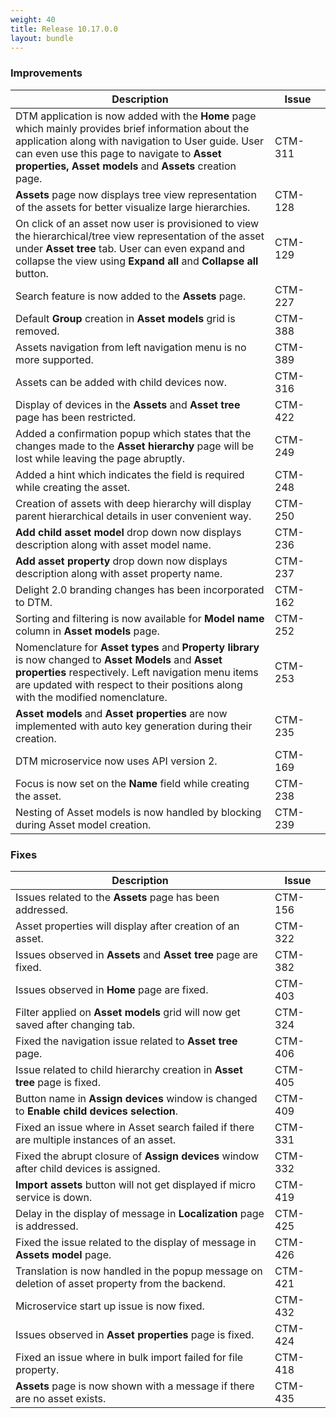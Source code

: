 ```yaml
---
weight: 40
title: Release 10.17.0.0
layout: bundle
---
```


### Improvements

<div><table ><colgroup>
<col style="width: 70%;"><col style="width: 15%;"></colgroup>
<thead><tr>
<th>
Description</th>
<th>
Issue</th>
</tr>
</thead><tbody>

<tr>
<td>DTM application is now added with the <b>Home</b> page which mainly provides brief information about the application along with navigation to User guide. User can even use this page to navigate to <b>Asset properties, Asset models</b> and <b>Assets</b> creation page.</td>
<td>CTM-311</td>
</tr>

<tr>
<td><b>Assets</b> page now displays tree view representation of the assets for better visualize large hierarchies.</td>
<td>CTM-128</td>
</tr>

<tr>
<td>On click of an asset now user is provisioned to view the hierarchical/tree view representation of the asset under <b>Asset tree</b> tab. User can even expand and collapse the view using <b>Expand all</b> and <b>Collapse all</b> button.</td>
<td>CTM-129</td>
</tr>

<tr>
<td>Search feature is now added to the <b>Assets</b> page.</td>
<td>CTM-227</td>
</tr>

<tr>
<td>Default <b>Group</b> creation in <b>Asset models</b> grid is removed.</td>
<td>CTM-388</td>
</tr

<tr>
<td>Assets navigation from left navigation menu is no more supported.</td>
<td>CTM-389</td>
</tr

<tr>
<td>Assets can be added with child devices now.</td>
<td>CTM-316</td>
</tr>

<tr>
<td>Display of devices in the <b>Assets</b> and <b> Asset tree</b> page has been restricted.</td>
<td>CTM-422</td>
</tr>

<tr>
<td>Added a confirmation popup which states that the changes made to the <b>Asset hierarchy</b> page will be lost while leaving the page abruptly.</td>
<td>CTM-249</td>
</tr>

<tr>
<td>Added a hint which indicates the field is required while creating the asset.</td>
<td>CTM-248</td>
</tr>

<tr>
<td>Creation of assets with deep hierarchy will display parent hierarchical details in user convenient way.</td>
<td>CTM-250</td>
</tr>

<tr>
<td><b>Add child asset model</b> drop down now displays description along with asset model name.</td>
<td>CTM-236</td>
</tr>

<tr>
<td><b>Add asset property</b> drop down now displays description along with asset property name.</td>
<td>CTM-237</td>
</tr>

<tr>
<td>Delight 2.0 branding changes has been incorporated to DTM.</td>
<td>CTM-162</td>
</tr>

<tr>
<td>Sorting and filtering is now available for <b>Model name</b> column in <b>Asset models</b> page.</td>
<td>CTM-252</td>
</tr>

<tr>
<td>Nomenclature for <b>Asset types</b> and <b>Property library</b> is now changed to <b>Asset Models</b> and <b>Asset properties</b> respectively. Left navigation menu items are updated with respect to their positions along with the modified nomenclature.</td>
<td>CTM-253</td>
</tr>

<tr>
<td><b>Asset models</b> and <b>Asset properties</b> are now implemented with auto key generation during their creation.</td>
<td>CTM-235</td>
</tr>

<tr>
<td>DTM microservice now uses API version 2.</td>
<td>CTM-169</td>
</tr>

<tr>
<td>Focus is now set on the <b>Name</b> field while creating the asset.</td>
<td>CTM-238</td>
</tr>

<tr>
<td>Nesting of Asset models is now handled by blocking during Asset model creation.</td>
<td>CTM-239</td>
</tr>

</tbody></table></div>

### Fixes

<div><table ><colgroup>
<col style="width: 70%;"><col style="width: 15%;"></colgroup>
<thead><tr>
<th>
Description</th>
<th>
Issue</th>
</tr>
</thead><tbody>

<tr>
<td>Issues related to the <b>Assets</b> page has been addressed.</td>
<td>CTM-156</td>
</tr>

<tr>
<td>Asset properties will display after creation of an asset.</td>
<td>CTM-322</td>
</tr>

<tr>
<td>Issues observed in <b>Assets</b> and <b>Asset tree</b> page are fixed.</td>
<td>CTM-382</td>
</tr>

<tr>
<td>Issues observed in <b>Home</b> page are fixed.</td>
<td>CTM-403</td>
</tr>

<tr>
<td>Filter applied on <b>Asset models</b> grid will now get saved after changing tab.</td>
<td>CTM-324</td>
</tr>

<tr>
<td>Fixed the navigation issue related to <b>Asset tree</b> page.</td>
<td>CTM-406</td>
</tr>

<tr>
<td>Issue related to child hierarchy creation in <b>Asset tree</b> page is fixed.</td>
<td>CTM-405</td>
</tr>

<tr>
<td>Button name in <b>Assign devices</b> window is changed to <b>Enable child devices selection</b>.</td>
<td>CTM-409</td>
</tr>

<tr>
<td>Fixed an issue where in Asset search failed if there are multiple instances of an asset.</td>
<td>CTM-331</td>
</tr>

<tr>
<td>Fixed the abrupt closure of <b>Assign devices</b> window after child devices is assigned.</td>
<td>CTM-332</td>
</tr>

<tr>
<td><b>Import assets</b> button will not get displayed if micro service is down.</td>
<td>CTM-419</td>
</tr>

<tr>
<td>Delay in the display of message in <b>Localization</b> page is addressed.</td>
<td>CTM-425</td>
</tr>

<tr>
<td>Fixed the issue related to the display of message in <b>Assets model</b> page.</td>
<td>CTM-426</td>
</tr>

<tr>
<td>Translation is now handled in the popup message on deletion of asset property from the backend.</td>
<td>CTM-421</td>
</tr>

<tr>
<td>Microservice start up issue is now fixed.</td>
<td>CTM-432</td>
</tr>

<tr>
<td>Issues observed in <b>Asset properties</b> page is fixed.</td>
<td>CTM-424</td>
</tr>

<tr>
<td>Fixed an issue where in bulk import failed for file property.</td>
<td>CTM-418</td>
</tr>

<tr>
<td><b>Assets</b> page is now shown with a message if there are no asset exists.</td>
<td>CTM-435</td>
</tr>

</tbody></table></div>
